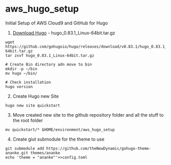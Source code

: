# aws_hugo_setup
Initial Setup of AWS Cloud9 and GitHub for Hugo


1) [Download Hugo](https://github.com/gohugoio/hugo/releases) - hugo_0.83.1_Linux-64bit.tar.gz

```shell
wget https://github.com/gohugoio/hugo/releases/download/v0.83.1/hugo_0.83.1_Linux-64bit.tar.gz
tar zxvf hugo_0.83.1_Linux-64bit.tar.gz

# Create Bin directory adn move to bin
mkdir -p ~/bin
mv hugo ~/bin/

# Check installation
hugo version
```

2) Create Hugo new Site

```shell
hugo new site quickstart
```

3) Move created new site to the github repository folder and all the stuff to the root folder

```
mv quickstart/* $HOME/environment/aws_hugo_setup
```

4) Create giut submodule for the theme to use

```shell
git submodule add https://github.com/theNewDynamic/gohugo-theme-ananke.git themes/ananke
echo 'theme = "ananke"'>>config.toml
```

